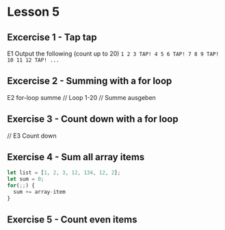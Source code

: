 # Lesson 5

## Excercise 1 - Tap tap

E1 Output the following (count up to 20)
`1 2 3 TAP! 4 5 6 TAP! 7 8 9 TAP! 10 11 12 TAP! ...`

## Excercise 2 - Summing with a for loop

E2 for-loop summe
// Loop 1-20
// Summe ausgeben

## Exercise 3 - Count down with a for loop

// E3 Count down

## Exercise 4 - Sum all array items

```JavaScript
let list = [1, 2, 3, 12, 134, 12, 2];
let sum = 0;
for(;;) {
  sum += array-item
}
```

## Exercise 5 - Count even items
